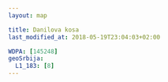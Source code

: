 ```yaml
---
layout: map

title: Danilova kosa
last_modified_at: 2018-05-19T23:04:03+02:00

WDPA: [145248]
geoSrbija:
  L1_183: [8]
---
```

